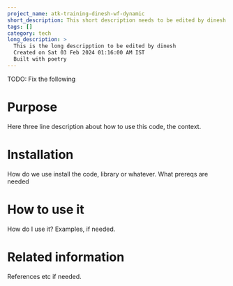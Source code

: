 ```yaml
---
project_name: atk-training-dinesh-wf-dynamic
short_description: This short description needs to be edited by dinesh
tags: []
category: tech
long_description: >
  This is the long descripption to be edited by dinesh
  Created on Sat 03 Feb 2024 01:16:00 AM IST
  Built with poetry
---
```


TODO: Fix the following
# Purpose
Here three line description about how to use this code, the context.

# Installation
How do we use install the code, library or whatever. What prereqs are needed

# How to use it
How do I use it? Examples, if needed. 

# Related information
References etc if needed.
